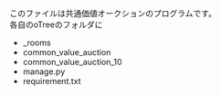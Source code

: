 このファイルは共通価値オークションのプログラムです。  
各自のoTreeのフォルダに
- _rooms
- common_value_auction
- common_value_auction_10
- manage.py
- requirement.txt
